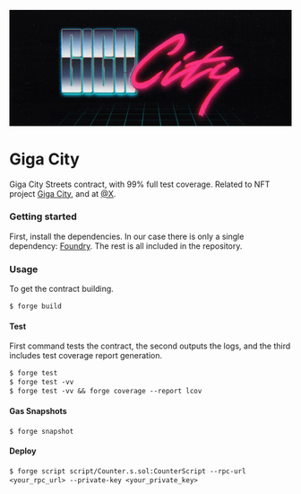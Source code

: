
<p>
  <img src="./cover.jpg" width="800">
  <br>
</p>

# Giga City

Giga City Streets contract, with 99% full test coverage. Related to NFT project [Giga City](https://gigacity.gg), and at [@X](https://x.com/giga_city).

### Getting started

First, install the dependencies. In our case there is only a single dependency: [Foundry](https://github.com/foundry-rs/foundry). The rest is all included in the repository.

### Usage
To get the contract building.

```shell
$ forge build
```

#### Test
First command tests the contract, the second outputs the logs, and the third includes test coverage report generation.

```shell
$ forge test
$ forge test -vv
$ forge test -vv && forge coverage --report lcov
```

#### Gas Snapshots

```shell
$ forge snapshot
```

#### Deploy

```shell
$ forge script script/Counter.s.sol:CounterScript --rpc-url <your_rpc_url> --private-key <your_private_key>
```
